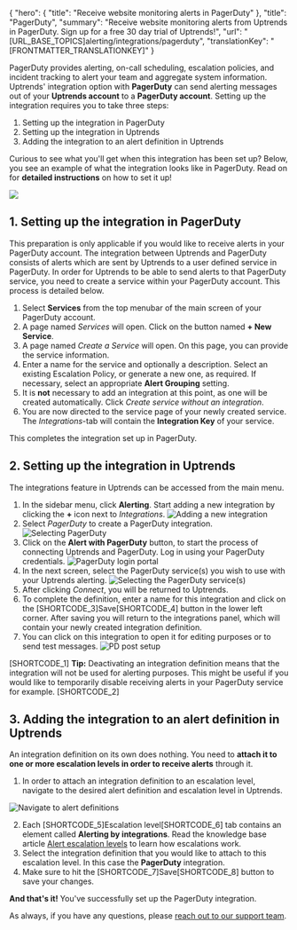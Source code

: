 {
  "hero": {
    "title": "Receive website monitoring alerts in PagerDuty"
  },
  "title": "PagerDuty",
  "summary": "Receive website monitoring alerts from Uptrends in PagerDuty. Sign up for a free 30 day trial of Uptrends!",
  "url": "[URL_BASE_TOPICS]alerting/integrations/pagerduty",
  "translationKey": "[FRONTMATTER_TRANSLATIONKEY]"
}

PagerDuty provides alerting, on-call scheduling, escalation policies, and incident tracking to alert your team and aggregate system information. Uptrends' integration option with **PagerDuty** can send alerting messages out of your **Uptrends account** to a **PagerDuty account**. Setting up the integration requires you to take three steps:

1.  Setting up the integration in PagerDuty
2.  Setting up the integration in Uptrends
3.  Adding the integration to an alert definition in Uptrends

Curious to see what you'll get when this integration has been set up? Below, you see an example of what the integration looks like in PagerDuty. Read on for **detailed instructions** on how to set it up!

![]([LINK_URL_1])

## 1. Setting up the integration in PagerDuty

This preparation is only applicable if you would like to receive alerts in your PagerDuty account. The integration between Uptrends and PagerDuty consists of alerts which are sent by Uptrends to a user defined service in PagerDuty. In order for Uptrends to be able to send alerts to that PagerDuty service, you need to create a service within your PagerDuty account. This process is detailed below.

1.  Select **Services** from the top menubar of the main screen of your PagerDuty account.
2.  A page named *Services* will open. Click on the button named **\+ New Service**.
3.  A page named *Create a Service* will open. On this page, you can provide the service information. 
4.  Enter a name for the service and optionally a description. Select an existing Escalation Policy, or generate a new one, as required. If necessary, select an appropriate **Alert Grouping** setting.
5. It is **not** necessary to add an integration at this point, as one will be created automatically. Click *Create service without an integration*.
6.  You are now directed to the service page of your newly created service. The *Integrations*-tab will contain the **Integration Key** of your service.

This completes the integration set up in PagerDuty.

## 2. Setting up the integration in Uptrends

The integrations feature in Uptrends can be accessed from the main menu.

1.  In the sidebar menu, click **Alerting**. Start adding a new integration by clicking the **+** icon next to *Integrations*. ![Adding a new integration]([LINK_URL_2])
2.  Select *PagerDuty* to create a PagerDuty integration. ![Selecting PagerDuty]([LINK_URL_3])
3.  Click on the **Alert with PagerDuty** button, to start the process of connecting Uptrends and PagerDuty. Log in using your PagerDuty credentials. ![PagerDuty login portal]([LINK_URL_4])
4. In the next screen, select the PagerDuty service(s) you wish to use with your Uptrends alerting. 
![Selecting the PagerDuty service(s)]([LINK_URL_5])
5.  After clicking *Connect*, you will be returned to Uptrends.
6.  To complete the definition, enter a name for this integration and click on the [SHORTCODE_3]Save[SHORTCODE_4] button in the lower left corner. After saving you will return to the integrations panel, which will contain your newly created integration definition.
7.  You can click on this integration to open it for editing purposes or to send test messages.
![PD post setup]([LINK_URL_6])

[SHORTCODE_1]
**Tip:** Deactivating an integration definition means that the integration will not be used for alerting purposes. This might be useful if you would like to temporarily disable receiving alerts in your PagerDuty service for example.
[SHORTCODE_2]

## 3. Adding the integration to an alert definition in Uptrends

An integration definition on its own does nothing. You need to **attach it to one or more escalation levels in order to receive alerts** through it.

1.  In order to attach an integration definition to an escalation level, navigate to the desired alert definition and escalation level in Uptrends.

 ![Navigate to alert definitions]([LINK_URL_7])

2.  Each [SHORTCODE_5]Escalation level[SHORTCODE_6] tab contains an element called **Alerting by integrations**. Read the knowledge base article [Alert escalation levels]([LINK_URL_8]) to learn how escalations work.
3. Select the integration definition that you would like to attach to this escalation level. In this case the **PagerDuty** integration.
4.  Make sure to hit the [SHORTCODE_7]Save[SHORTCODE_8] button to save your changes.

**And that's it!** You've successfully set up the PagerDuty integration.

As always, if you have any questions, please [reach out to our support team]([LINK_URL_9]).
